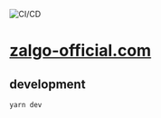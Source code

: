 ![CI/CD](https://github.com/zalgo3/zalgo-official.com/actions/workflows/cicd.yml/badge.svg)

# [zalgo-official.com](https://zalgo-official.com)

## development

```ShellSession
yarn dev
```

